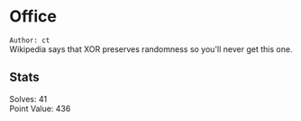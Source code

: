 # Office

`Author: ct`  
Wikipedia says that XOR preserves randomness so you'll never get this one.  

## Stats  

Solves: 41  
Point Value: 436  
